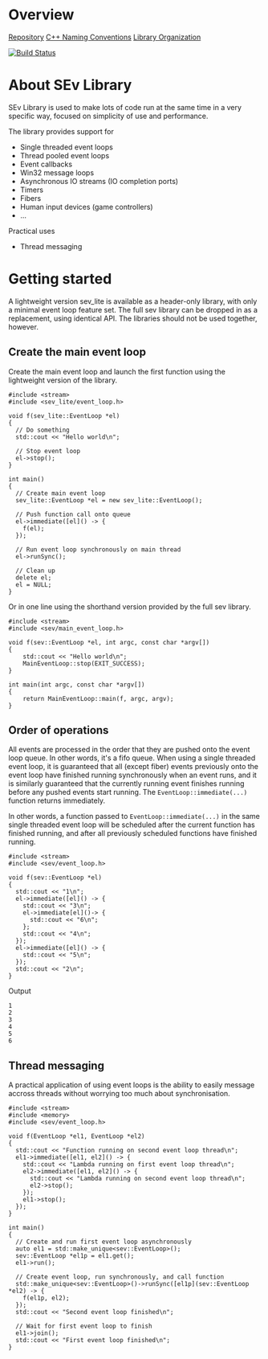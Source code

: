 <!-- TITLE: SEv Library -->
<!-- SUBTITLE: Simple Event Loop Library -->

# Overview
[Repository](https://github.com/libsev/libsev)
[C++ Naming Conventions](/cpp/naming-conventions)
[Library Organization](/overview/sev)

[![Build Status](https://travis-ci.org/libsev/libsev.svg?branch=develop)](https://travis-ci.org/libsev/libsev)

# About SEv Library
SEv Library is used to make lots of code run at the same time in a very specific way, focused on simplicity of use and performance.

The library provides support for
* Single threaded event loops
* Thread pooled event loops
* Event callbacks
* Win32 message loops
* Asynchronous IO streams (IO completion ports)
* Timers
* Fibers
* Human input devices (game controllers)
* ...

Practical uses
* Thread messaging
# Getting started
A lightweight version sev_lite is available as a header-only library, with only a minimal event loop feature set. The full sev library can be dropped in as a replacement, using identical API. The libraries should not be used together, however.
## Create the main event loop
Create the main event loop and launch the first function using the lightweight version of the library.
```c_cpp
#include <stream>
#include <sev_lite/event_loop.h>

void f(sev_lite::EventLoop *el)
{
  // Do something
  std::cout << "Hello world\n";
  
  // Stop event loop
  el->stop();
}

int main()
{
  // Create main event loop
  sev_lite::EventLoop *el = new sev_lite::EventLoop();
  
  // Push function call onto queue
  el->immediate([el]() -> {
    f(el);
  });
  
  // Run event loop synchronously on main thread
  el->runSync();
  
  // Clean up
  delete el;
  el = NULL;
}
```
Or in one line using the shorthand version provided by the full sev library.
```c_cpp
#include <stream>
#include <sev/main_event_loop.h>

void f(sev::EventLoop *el, int argc, const char *argv[])
{
	std::cout << "Hello world\n";
	MainEventLoop::stop(EXIT_SUCCESS);
}

int main(int argc, const char *argv[])
{
	return MainEventLoop::main(f, argc, argv);
}
```
## Order of operations
All events are processed in the order that they are pushed onto the event loop queue. In other words, it's a fifo queue. When using a single threaded event loop, it is guaranteed that all (except fiber) events previously onto the event loop have finished running synchronously when an event runs, and it is similarly guaranteed that the currently running event finishes running before any pushed events start running. The `EventLoop::immediate(...)` function returns immediately.

In other words, a function passed to `EventLoop::immediate(...)` in the same single threaded event loop will be scheduled after the current function has finished running, and after all previously scheduled functions have finished running.

```c_cpp
#include <stream>
#include <sev/event_loop.h>

void f(sev::EventLoop *el)
{
  std::cout << "1\n";
  el->immediate([el]() -> {
    std::cout << "3\n";
    el->immediate[el]()-> {
      std::cout << "6\n";
    };
    std::cout << "4\n";
  });
  el->immediate([el]() -> {
    std::cout << "5\n";
  });
  std::cout << "2\n";
}
```
Output

```text
1
2
3
4
5
6
```

## Thread messaging
A practical application of using event loops is the ability to easily message accross threads without worrying too much about synchronisation.
```c_cpp
#include <stream>
#include <memory>
#include <sev/event_loop.h>

void f(EventLoop *el1, EventLoop *el2)
{
  std::cout << "Function running on second event loop thread\n";
  el1->immediate([el1, el2]() -> {
    std::cout << "Lambda running on first event loop thread\n";
    el2->immediate([el1, el2]() -> {
      std::cout << "Lambda running on second event loop thread\n";
      el2->stop();
    });
    el1->stop();
  });
}

int main()
{
  // Create and run first event loop asynchronously
  auto el1 = std::make_unique<sev::EventLoop>();
  sev::EventLoop *el1p = el1.get();
  el1->run();
  
  // Create event loop, run synchronously, and call function
  std::make_unique<sev::EventLoop>()->runSync([el1p](sev::EventLoop *el2) -> {
    f(el1p, el2);
  });
  std::cout << "Second event loop finished\n";
  
  // Wait for first event loop to finish
  el1->join();
  std::cout << "First event loop finished\n";
}
```
